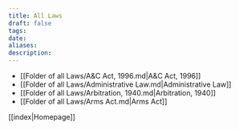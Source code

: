 ```yaml
---
title: All Laws
draft: false
tags: 
date: 
aliases: 
description:
---
```

<!-- QueryToSerialize: LIST from #Act SORT file.name ASC -->
<!-- SerializedQuery: LIST from #Act SORT file.name ASC -->
- [[Folder of all Laws/A&C Act, 1996.md|A&C Act, 1996]]
- [[Folder of all Laws/Administrative Law.md|Administrative Law]]
- [[Folder of all Laws/Arbitration, 1940.md|Arbitration, 1940]]
- [[Folder of all Laws/Arms Act.md|Arms Act]]
<!-- SerializedQuery END -->

[[index|Homepage]]